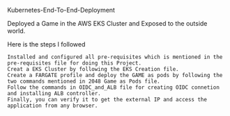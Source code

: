Kubernetes-End-To-End-Deployment

Deployed a Game in the AWS EKS Cluster and Exposed to the outside world.

Here is the steps I followed

    Installed and configured all pre-requisites which is mentioned in the pre-requisites file for doing this Project.
    Creat a EKS Cluster by following the EKS Creation file.
    Create a FARGATE profile and deploy the GAME as pods by following the two commands mentioned in 2048 Game as Pods file.
    Follow the commands in OIDC_and_ALB file for creating OIDC connetion and installing ALB controller.
    Finally, you can verify it to get the external IP and access the application from any browser.

